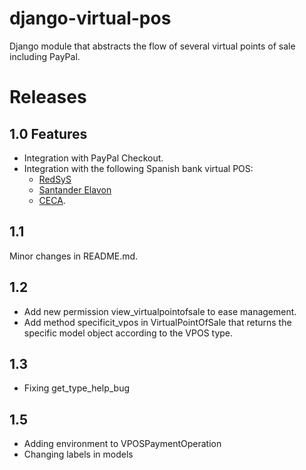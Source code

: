 # django-virtual-pos
Django module that abstracts the flow of several virtual points of sale including PayPal.

# Releases

## 1.0 Features 
- Integration with PayPal Checkout.
- Integration with the following Spanish bank virtual POS:
  - [RedSyS](http://www.redsys.es/)
  - [Santander Elavon](https://www.santanderelavon.com/)
  - [CECA](http://www.cajasdeahorros.es/).

## 1.1
Minor changes in README.md.

## 1.2
- Add new permission view_virtualpointofsale to ease management.
- Add method specificit_vpos in VirtualPointOfSale that returns the specific model object according to the VPOS type.

## 1.3
- Fixing get_type_help_bug

## 1.5
- Adding environment to VPOSPaymentOperation
- Changing labels in models
